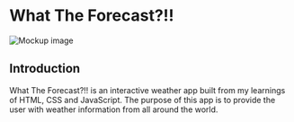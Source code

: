 # **What The Forecast?!!**

![Mockup image](wireframes/mock-up-image.png)

## **Introduction**
What The Forecast?!! is an interactive weather app built from my learnings of HTML, CSS and JavaScript.
The purpose of this app is to provide the user with weather information from all around the world.


